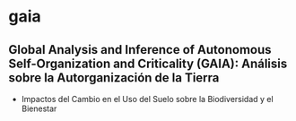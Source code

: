 # gaia

## Global Analysis and Inference of Autonomous Self-Organization and Criticality (GAIA): Análisis sobre la Autorganización de la Tierra 

+ Impactos del Cambio en el Uso del Suelo sobre la Biodiversidad y el Bienestar 
